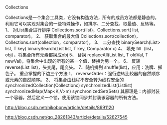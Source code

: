 Collections

Collections是一个集合工具类，它没有构造方法，所有的成员方法都是静态的。利用它可以实现对集合的一些特殊操作，如排序、二分查找、取最值、反转等。
1、 对List集合进行排序
Collections.sort(list)，Collections.sort( list, comparator)。
2、 获取集合的最大值
Collections.sort(collection)，Collections.sort(collection，comparator)。
3、 二分查找
binarySearch(List<? extends Comparable<? super T>> list, T key)
binarySearch(List<? extends T> list, T key, Comparator<? super T> c)
4、 填充
fill（list，obj），将集合所有元素都换成obj
5、 替换
replaceAll(List<T> list, T oldVal, T newVal)，将集合中出现的所有的某一个值，替换为另一个。
6、 反转
reverse(List<?> list)，头变尾，尾变头。
7、随机排列
shuffle(list)，应用：洗牌、掷色子。
重点掌握的下边三个方法
1、 reverseOrder：强行逆转比较器的自然顺序或元素的自然顺序。
2、 将集合由线程不安全转为线程安全的
synchronizedCollection(Collection<T>c)
synchronizedList(List<T>list)
synchronizedMap(Map<K,V>m)
synchronizedSet(Set<T>s)
其原理是：内部封装一个容器，然后定义一个锁，使用该锁同步并封装该容器的所有方法。


http://blog.csdn.net/nikobony/article/details/8691120

http://blog.csdn.net/qq_28261343/article/details/52627545